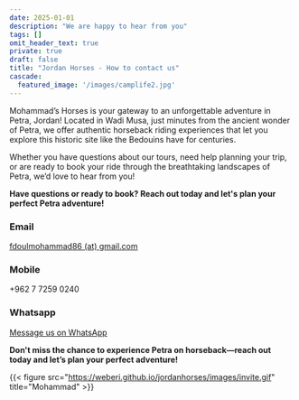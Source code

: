```yaml
---
date: 2025-01-01
description: "We are happy to hear from you"
tags: []
omit_header_text: true
private: true
draft: false
title: "Jordan Horses - How to contact us"
cascade:
  featured_image: '/images/camplife2.jpg'
---
```



Mohammad’s Horses is your gateway to an unforgettable adventure in Petra, Jordan! Located in Wadi Musa, just minutes from the ancient wonder of Petra, we offer authentic horseback riding experiences that let you explore this historic site like the Bedouins have for centuries.

Whether you have questions about our tours, need help planning your trip, or are ready to book your ride through the breathtaking landscapes of Petra, we’d love to hear from you!



**Have questions or ready to book? Reach out today and let's plan your perfect Petra adventure!**




 ### Email  

 [fdoulmohammad86 (at) gmail.com](mailto:fdoulmohammad86@gmail.com?subject=Inquiry%20about%20Petra%20Tours)


### Mobile 
  +962 7 7259 0240


 ###  Whatsapp
 [Message us on WhatsApp](https://wa.me/962772590240)


**Don't miss the chance to experience Petra on horseback—reach out today and let’s plan your perfect adventure!**


{{< figure src="https://weberi.github.io/jordanhorses/images/invite.gif" title="Mohammad" >}}